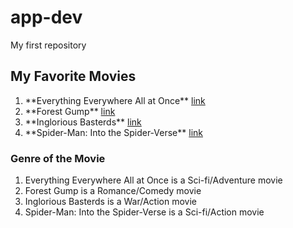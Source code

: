 # app-dev
My first repository

## My Favorite Movies
<ol>
<li> **Everything Everywhere All at Once** <a href="https://www.rottentomatoes.com/m/everything_everywhere_all_at_once">link</a> </li>
<li> **Forest Gump** <a href="https://www.rottentomatoes.com/m/forrest_gump">link</a> </li>
<li> **Inglorious Basterds** <a href="https://www.rottentomatoes.com/m/inglourious_basterds">link</a> </li>
<li> **Spider-Man: Into the Spider-Verse** <a href="https://www.rottentomatoes.com/m/spider_man_into_the_spider_verse">link</a> </li>
</ol>

### Genre of the Movie
<ol>
<li> Everything Everywhere All at Once is a Sci-fi/Adventure movie </li>
<li> Forest Gump is a Romance/Comedy movie </li>
<li> Inglorious Basterds is a War/Action movie </li>
<li> Spider-Man: Into the Spider-Verse is a Sci-fi/Action movie </li>
</ol>
